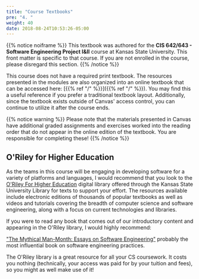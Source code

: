 ```yaml
---
title: "Course Textbooks"
pre: "4. "
weight: 40
date: 2018-08-24T10:53:26-05:00
---
```


{{% notice noiframe %}}
This textbook was authored for the **CIS 642/643 - Software Engineering Project I&II** course at Kansas State University.  This front matter is specific to that course.  If you are not enrolled in the course, please disregard this section.
{{% /notice %}}

This course does not have a required print textbook.  The resources presented in the modules are also organized into an online textbook that can be accessed here: [{{% ref "/"  %}}]({{% ref "/"  %}}).  You may find this a useful reference if you prefer a traditional textbook layout.  Additionally, since the textbook exists outside of Canvas' access control, you can continue to utilize it after the course ends.

{{% notice warning %}}
Please note that the materials presented in Canvas have additional graded assignments and exercises worked into the reading order that do not appear in the online edition of the textbook.  You are responsible for completing these!
{{% /notice %}}

## O'Riley for Higher Education
As the teams in this course will be engaging in developing software for a variety of platforms and languages, I would recommend that you look to the [O'Riley For Higher Education](https://go.oreilly.com/kansas-state-university) digital library offered through the Kansas State University Library for texts to support your effort.  The resources available include electronic editions of thousands of popular textbooks as well as videos and tutorials covering the breadth of computer science and software engineering, along with a focus on current technologies and libraries.

If you were to read any book that comes out of our introductory content and appearing in the O'Riley library, I would highly recommend:

["The Mythical Man-Month: Essays on Software Engineering"](https://learning.oreilly.com/library/view/mythical-man-month-the/0201835959/) probably the most influential book on software engineering practices.

The O'Riley library is a great resource for all your CS coursework.  It costs you nothing (technically, your access was paid for by your tuition and fees), so you might as well make use of it!


